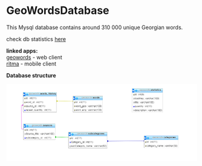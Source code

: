 # GeoWordsDatabase
This Mysql database contains around 310 000 unique Georgian words. 



 check db statistics   [here](http://bumbeishvili.github.io/GeoWordsDatabase/)
 
 **linked apps:**  
 [geowords](https://github.com/bumbeishvili/geoWords) - web client  
 [ritma](https://github.com/bumbeishvili/ionic2-apps#ritma) - mobile client
 
 
**Database structure**


![Database Relations image](assets/relations.png)

